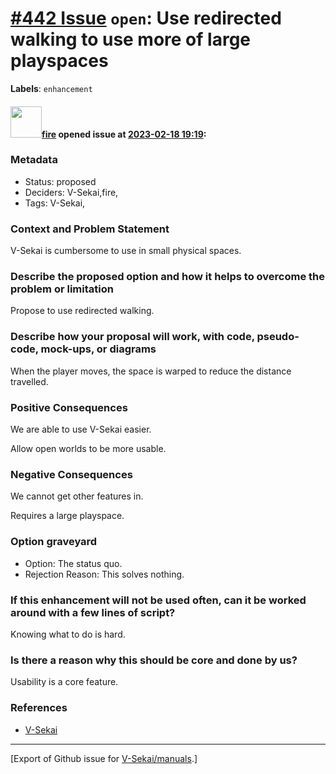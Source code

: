 # [\#442 Issue](https://github.com/V-Sekai/manuals/issues/442) `open`: Use redirected walking to use more of large playspaces
**Labels**: `enhancement`


#### <img src="https://avatars.githubusercontent.com/u/32321?u=c2e06a3d2b49a467aa907e54aa259516440267cc&v=4" width="50">[fire](https://github.com/fire) opened issue at [2023-02-18 19:19](https://github.com/V-Sekai/manuals/issues/442):

### Metadata

- Status: proposed <!-- draft | proposed | rejected | accepted | deprecated | superseded by -->
- Deciders: V-Sekai,fire,
- Tags: V-Sekai,


### Context and Problem Statement

V-Sekai is cumbersome to use in small physical spaces.

### Describe the proposed option and how it helps to overcome the problem or limitation

Propose to use redirected walking.

### Describe how your proposal will work, with code, pseudo-code, mock-ups, or diagrams

When the player moves, the space is warped to reduce the distance travelled.

### Positive Consequences

We are able to use V-Sekai easier.

Allow open worlds to be more usable.

### Negative Consequences

We cannot get other features in.

Requires a large playspace.

### Option graveyard

- Option: The status quo. <!-- List the proposed options no longer open for consideration. -->
- Rejection Reason: This solves nothing. <!-- List the reasons for the rejection: (the bad traits) -->

### If this enhancement will not be used often, can it be worked around with a few lines of script?

Knowing what to do is hard.

### Is there a reason why this should be core and done by us?

Usability is a core feature.

### References

- [V-Sekai](https://v-sekai.org/)





-------------------------------------------------------------------------------



[Export of Github issue for [V-Sekai/manuals](https://github.com/V-Sekai/manuals).]

